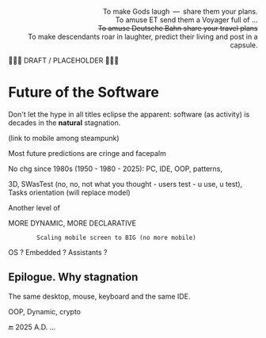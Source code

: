 <p align="right">To make Gods laugh &thinsp;&mdash;&thinsp; share them your plans.<br />
To amuse ET send them a Voyager full of ...<br />
<s>To amuse Deutsche Bahn share your travel plans</s><br />
To make descendants roar in laughter, predict their living and post in a capsule.</p>

🚧🚧🚧           DRAFT / PLACEHOLDER 🚧🚧🚧

# Future of the Software

Don't let the hype in all titles eclipse the apparent: software (as activity) is decades in the **natural** stagnation.

 (link to mobile among steampunk)

Most future predictions are cringe and facepalm


No chg since 1980s (1950 - 1980 - 2025): PC, IDE, OOP, patterns, 

3D, SWasTest (no, no, not what you thought - users test - u use, u test), Tasks orientation (will replace model)

Another level of 


MORE DYNAMIC, MORE DECLARATIVE

			Scaling mobile screen to BIG (no more mobile)



OS ?
Embedded ?
Assistants ?

## Epilogue. Why stagnation

The same desktop, mouse, keyboard and the same IDE.

OOP,
Dynamic,
crypto

🔚 2025 A.D. ...
